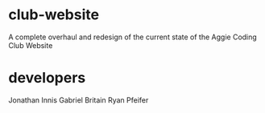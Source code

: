 # club-website
A complete overhaul and redesign of the current state of the Aggie Coding Club Website

# developers
Jonathan Innis
Gabriel Britain
Ryan Pfeifer